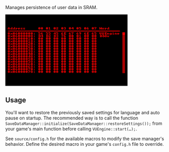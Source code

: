 Manages persistence of user data in SRAM.

![](https://raw.githubusercontent.com/VUEngine/VUEngine-Plugins/master/other/SaveDataManager/preview.png)

Usage
-----

You'll want to restore the previously saved settings for language and auto pause on startup. The recommended way is to call the function `SaveDataManager::initialize(SaveDataManager::restoreSettings());` from your game's main function before calling `VUEngine::start(…);`.

See `source/config.h` for the available macros to modify the save manager's behavior. Define the desired macro in your game's `config.h` file to override.
